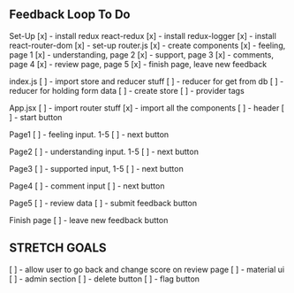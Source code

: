## Feedback Loop To Do ##

Set-Up
[x] - install redux react-redux
[x] - install redux-logger
[x] - install react-router-dom
[x] - set-up router.js
[x] - create components
    [x] - feeling, page 1
    [x] - understanding, page 2
    [x] - support, page 3
    [x] - comments, page 4
    [x] - review page, page 5
    [x] - finish page, leave new feedback


index.js
[ ] - import store and reducer stuff 
[ ] - reducer for get from db
[ ] - reducer for holding form data
[ ] - create store
[ ] - provider tags

App.jsx
[ ] - import router stuff
[x] - import all the components
[ ] - header
[ ] - start button

Page1
[ ] - feeling input. 1-5
[ ] - next button

Page2
[ ] - understanding input. 1-5
[ ] - next button

Page3
[ ] - supported input, 1-5
[ ] - next button

Page4
[ ] - comment input
[ ] - next button

Page5
[ ] - review data
[ ] - submit feedback button

Finish page
[ ] - leave new feedback button

## STRETCH GOALS ##

[ ] - allow user to go back and change score on review page
[ ] - material ui
[ ] - admin section
    [ ] - delete button
    [ ] - flag button
